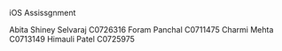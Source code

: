 iOS Assissgnment

Abita Shiney Selvaraj  C0726316
Foram Panchal          C0711475
Charmi Mehta           C0713149
Himauli Patel          C0725975
